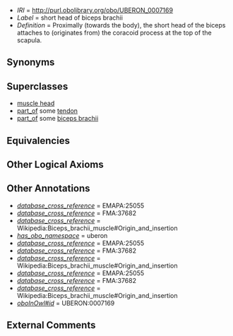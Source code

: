  * *IRI* = http://purl.obolibrary.org/obo/UBERON_0007169
 * *Label* = short head of biceps brachii
 * *Definition* = Proximally (towards the body), the short head of the biceps attaches to (originates from) the coracoid process at the top of the scapula.

## Synonyms


## Superclasses

 * [muscle head](../../UBERON/06/UBERON_0011906.md)
 * [part_of](../../BFO/50/BFO_0000050.md) some [tendon](../../UBERON/43/UBERON_0000043.md)
 * [part_of](../../BFO/50/BFO_0000050.md) some [biceps brachii](../../UBERON/07/UBERON_0001507.md)

## Equivalencies


## Other Logical Axioms


## Other Annotations

 * *[database_cross_reference](../../ef/oboInOwl#hasDbXref.md)* = EMAPA:25055
 * *[database_cross_reference](../../ef/oboInOwl#hasDbXref.md)* = FMA:37682
 * *[database_cross_reference](../../ef/oboInOwl#hasDbXref.md)* = Wikipedia:Biceps_brachii_muscle#Origin_and_insertion
 * *[has_obo_namespace](../../ce/oboInOwl#hasOBONamespace.md)* = uberon
 * *[database_cross_reference](../../ef/oboInOwl#hasDbXref.md)* = EMAPA:25055
 * *[database_cross_reference](../../ef/oboInOwl#hasDbXref.md)* = FMA:37682
 * *[database_cross_reference](../../ef/oboInOwl#hasDbXref.md)* = Wikipedia:Biceps_brachii_muscle#Origin_and_insertion
 * *[database_cross_reference](../../ef/oboInOwl#hasDbXref.md)* = EMAPA:25055
 * *[database_cross_reference](../../ef/oboInOwl#hasDbXref.md)* = FMA:37682
 * *[database_cross_reference](../../ef/oboInOwl#hasDbXref.md)* = Wikipedia:Biceps_brachii_muscle#Origin_and_insertion
 * *[oboInOwl#id](../../id/oboInOwl#id.md)* = UBERON:0007169

## External Comments

